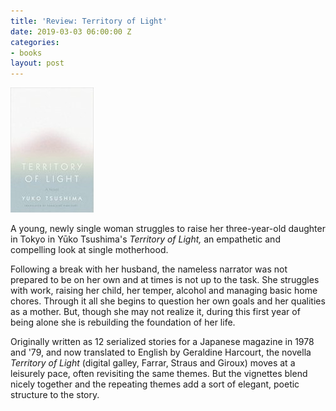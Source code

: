 ```yaml
---
title: 'Review: Territory of Light'
date: 2019-03-03 06:00:00 Z
categories:
- books
layout: post
---
```


![](/assets/images/31Bjev12F3L._SX331_BO1204203200_-133x200.jpg)

A young, newly single woman struggles to raise her three-year-old daughter in Tokyo in Yūko Tsushima's _Territory of Light,_ an empathetic and compelling look at single motherhood.

Following a break with her husband, the nameless narrator was not prepared to be on her own and at times is not up to the task. She struggles with work, raising her child, her temper, alcohol and managing basic home chores. Through it all she begins to question her own goals and her qualities as a mother. But, though she may not realize it, during this first year of being alone she is rebuilding the foundation of her life.

Originally written as 12 serialized stories for a Japanese magazine in 1978 and '79, and now translated to English by Geraldine Harcourt, the novella _Territory of Light_ (digital galley, Farrar, Straus and Giroux) moves at a leisurely pace, often revisiting the same themes. But the vignettes blend nicely together and the repeating themes add a sort of elegant, poetic structure to the story.
